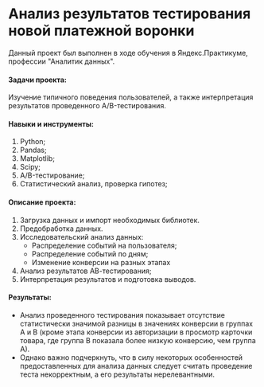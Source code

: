 # Анализ результатов тестирования новой платежной воронки
Данный проект был выполнен в ходе обучения в Яндекс.Практикуме, профессии "Аналитик данных".

#### Задачи проекта: 
Изучение типичного поведения пользователей, а также интерпретация результатов проведенного A/B-тестирования.

#### Навыки и инструменты:

1. Python;
2. Pandas;
3. Matplotlib;
4. Scipy;
5. A/B-тестирование;
6. Статистический анализ, проверка гипотез;
   
#### Описание проекта:

1. Загрузка данных и импорт необходимых библиотек.
2. Предобработка данных.
3. Исследовательский анализ данных:
    - Распределение событий на пользователя;
    - Распределение событий по дням;
    - Изменение конверсии на разных этапах
5. Анализ результатов АВ-тестирования;
6. Интерпретация результатов и подготовка выводов.

#### Результаты:
- Анализ проведенного тестирования показывает отсутствие статистически значимой разницы в значениях конверсии в группах А и В (кроме этапа конверсии из авторизации в просмотр карточки товара, где группа В показала более низкую конверсию, чем группа А).
- Однако важно подчеркнуть, что в силу некоторых особенностей предоставленных для анализа данных следует считать проведение теста некорректным, а его результаты нерелевантными.

